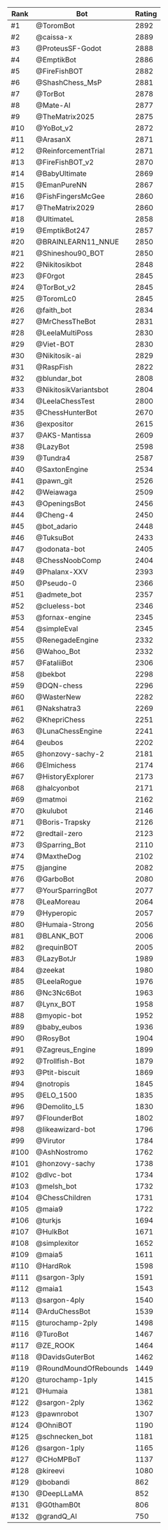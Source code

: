 Rank|Bot|Rating
---|---|---
#1|@ToromBot|2892
#2|@caissa-x|2889
#3|@ProteusSF-Godot|2888
#4|@EmptikBot|2886
#5|@FireFishBOT|2882
#6|@ShashChess_MsP|2881
#7|@TorBot|2878
#8|@Mate-AI|2877
#9|@TheMatrix2025|2875
#10|@YoBot_v2|2872
#11|@ArasanX|2871
#12|@ReinforcementTrial|2871
#13|@FireFishBOT_v2|2870
#14|@BabyUltimate|2869
#15|@EmanPureNN|2867
#16|@FishFingersMcGee|2860
#17|@TheMatrix2029|2860
#18|@UltimateL|2858
#19|@EmptikBot247|2857
#20|@BRAINLEARN11_NNUE|2850
#21|@Shineshou90_BOT|2850
#22|@Nikitosikbot|2848
#23|@F0rgot|2845
#24|@TorBot_v2|2845
#25|@ToromLc0|2845
#26|@faith_bot|2834
#27|@MrChessTheBot|2831
#28|@LeelaMultiPoss|2830
#29|@Viet-BOT|2830
#30|@Nikitosik-ai|2829
#31|@RaspFish|2822
#32|@blundar_bot|2808
#33|@NikitosikVariantsbot|2804
#34|@LeelaChessTest|2800
#35|@ChessHunterBot|2670
#36|@expositor|2615
#37|@AKS-Mantissa|2609
#38|@LazyBot|2598
#39|@Tundra4|2587
#40|@SaxtonEngine|2534
#41|@pawn_git|2526
#42|@Weiawaga|2509
#43|@OpeningsBot|2456
#44|@Cheng-4|2450
#45|@bot_adario|2448
#46|@TuksuBot|2433
#47|@odonata-bot|2405
#48|@ChessNoobComp|2404
#49|@Phalanx-XXV|2393
#50|@Pseudo-0|2366
#51|@admete_bot|2357
#52|@clueless-bot|2346
#53|@fornax-engine|2345
#54|@simpleEval|2345
#55|@RenegadeEngine|2332
#56|@Wahoo_Bot|2332
#57|@FataliiBot|2306
#58|@bekbot|2298
#59|@DQN-chess|2296
#60|@WasterNew|2282
#61|@Nakshatra3|2269
#62|@KhepriChess|2251
#63|@LunaChessEngine|2241
#64|@eubos|2202
#65|@honzovy-sachy-2|2181
#66|@Elmichess|2174
#67|@HistoryExplorer|2173
#68|@halcyonbot|2171
#69|@matmoi|2162
#70|@kulubot|2146
#71|@Boris-Trapsky|2126
#72|@redtail-zero|2123
#73|@Sparring_Bot|2110
#74|@MaxtheDog|2102
#75|@jangine|2082
#76|@GarboBot|2080
#77|@YourSparringBot|2077
#78|@LeaMoreau|2064
#79|@Hyperopic|2057
#80|@Humaia-Strong|2056
#81|@BLANK_BOT|2006
#82|@requinBOT|2005
#83|@LazyBotJr|1989
#84|@zeekat|1980
#85|@LeelaRogue|1976
#86|@Nc3Nc6Bot|1963
#87|@Lynx_BOT|1958
#88|@myopic-bot|1952
#89|@baby_eubos|1936
#90|@RosyBot|1904
#91|@Zagreus_Engine|1899
#92|@Trollfish-Bot|1879
#93|@Ptit-biscuit|1869
#94|@notropis|1845
#95|@ELO_1500|1835
#96|@Demolito_L5|1830
#97|@FlounderBot|1802
#98|@likeawizard-bot|1796
#99|@Virutor|1784
#100|@AshNostromo|1762
#101|@honzovy-sachy|1738
#102|@dlvc-bot|1734
#103|@melsh_bot|1732
#104|@ChessChildren|1731
#105|@maia9|1722
#106|@turkjs|1694
#107|@HulkBot|1671
#108|@simplexitor|1652
#109|@maia5|1611
#110|@HardRok|1598
#111|@sargon-3ply|1591
#112|@maia1|1543
#113|@sargon-4ply|1540
#114|@ArduChessBot|1539
#115|@turochamp-2ply|1498
#116|@TuroBot|1467
#117|@ZE_ROOK|1464
#118|@DavidsGuterBot|1462
#119|@RoundMoundOfRebounds|1449
#120|@turochamp-1ply|1415
#121|@Humaia|1381
#122|@sargon-2ply|1362
#123|@pawnrobot|1307
#124|@OhniBOT|1190
#125|@schnecken_bot|1181
#126|@sargon-1ply|1165
#127|@CHoMPBoT|1137
#128|@kireevi|1080
#129|@bobandi|862
#130|@DeepLLaMA|852
#131|@G0thamB0t|806
#132|@grandQ_AI|750
